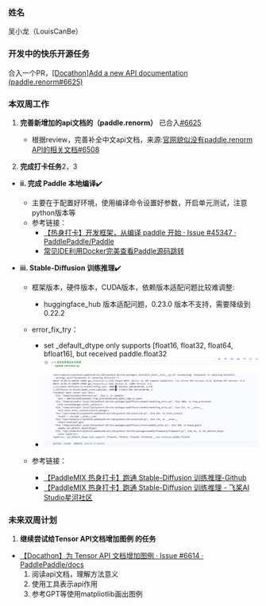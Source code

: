 ### 姓名

吴小龙（LouisCanBe）

### 开发中的快乐开源任务

合入一个PR，[[Docathon]Add a new API documentation (paddle.renorm#6625) ][#6625]
  
### 本双周工作

1. **完善新增加的api文档的（paddle.renorm）** 已合入[#6625]
    - 根据review，完善补全中文api文档，来源:[官网貌似没有paddle.renorm API的相关文档#6508](https://github.com/PaddlePaddle/docs/issues/6508)

2. **完成打卡任务**2，3

- **ⅱ. 完成 Paddle 本地编译**✔️
  - 主要在于配置好环境，使用编译命令设置好参数，开启单元测试，注意python版本等
  - 参考链接：
    - [【热身打卡】开发框架，从编译 paddle 开始 · Issue #45347 · PaddlePaddle/Paddle](https://github.com/PaddlePaddle/Paddle/issues/45347)
    - [常见IDE利用Docker完美查看Paddle源码跳转](https://aistudio.baidu.com/aistudio/projectdetail/5314922)

- **ⅲ. Stable-Diffusion 训练推理**✔️
  - 框架版本，硬件版本，CUDA版本，依赖版本适配问题比较难调整:
    - huggingface_hub 版本适配问题，0.23.0 版本不支持，需要降级到0.22.2

  - error_fix_try：
    - set _default_dtype only supports [float16, float32, float64, bfloat16], but received paddle.float32
    - ![set _default_dtype only supports [float16, float32, float64, bfloat16], but received paddle.float32](error_paddle.float32.png)
  - 参考链接：
    - [【PaddleMIX 热身打卡】跑通 Stable-Diffusion 训练推理-Github](https://github.com/PaddlePaddle/PaddleMIX/issues/273)
    - [【PaddleMIX 热身打卡】跑通 Stable-Diffusion 训练推理 - 飞桨AI Studio星河社区](https://aistudio.baidu.com/projectdetail/7649127?channelType=0&channel=0)
  
### 未来双周计划

1. **继续尝试给Tensor API文档增加图例 的任务**
  - [【Docathon】为 Tensor API 文档增加图例 · Issue #6614 · PaddlePaddle/docs](https://github.com/PaddlePaddle/docs/issues/6614)
     1. 阅读api文档，理解方法意义
     2. 使用工具表示api作用
     3. 参考GPT等使用matpliotlib画出图例

[#6625]:https://github.com/PaddlePaddle/docs/pull/6625